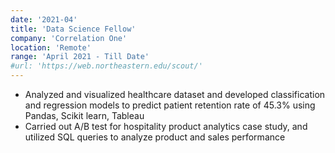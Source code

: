 ```yaml
---
date: '2021-04'
title: 'Data Science Fellow'
company: 'Correlation One'
location: 'Remote'
range: 'April 2021 - Till Date'
#url: 'https://web.northeastern.edu/scout/'
---
```


- Analyzed and visualized healthcare dataset and developed classification and regression models to predict patient retention rate of 45.3% using Pandas, Scikit learn, Tableau
- Carried out A/B test for hospitality product analytics case study, and utilized SQL queries to analyze product and sales performance